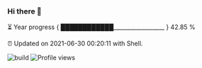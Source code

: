### Hi there 👋

⏳ Year progress { ████████████__________________ } 42.85 %

⏰ Updated on 2021-06-30 00:20:11 with Shell.

![build](https://github.com/shenxianpeng/shenxianpeng/workflows/build/badge.svg) ![Profile views](https://gpvc.arturio.dev/shenxianpeng)